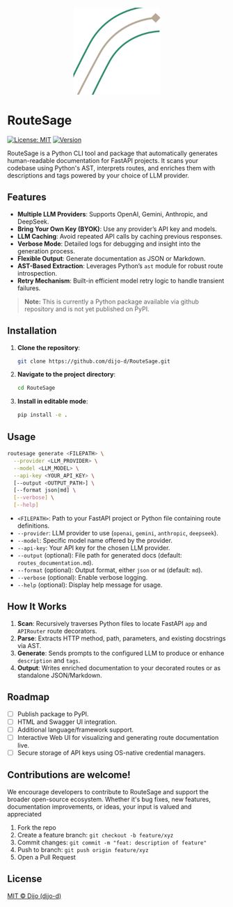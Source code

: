 
<p align="center">
  <img src="assets/routesage.svg" alt="RouteSage Logo" width="200"/>
</p>


# RouteSage

[![License: MIT](https://img.shields.io/badge/License-MIT-yellow.svg)](LICENSE)
[![Version](https://img.shields.io/badge/version-1.0.1-blue.svg)](https://github.com/dijo-d/RouteSage)

RouteSage is a Python CLI tool and package that automatically generates human-readable documentation for FastAPI projects. It scans your codebase using Python's AST, interprets routes, and enriches them with descriptions and tags powered by your choice of LLM provider.

## Features

* **Multiple LLM Providers**: Supports OpenAI, Gemini, Anthropic, and DeepSeek.
* **Bring Your Own Key (BYOK)**: Use any provider’s API key and models.
* **LLM Caching**: Avoid repeated API calls by caching previous responses.
* **Verbose Mode**: Detailed logs for debugging and insight into the generation process.
* **Flexible Output**: Generate documentation as JSON or Markdown.
* **AST-Based Extraction**: Leverages Python’s `ast` module for robust route introspection.
* **Retry Mechanism**: Built-in efficient model retry logic to handle transient failures.

> **Note:** This is currently a Python package available via github repository and is not yet published on PyPI.

## Installation

1. **Clone the repository**:

   ```bash
   git clone https://github.com/dijo-d/RouteSage.git
   ```
2. **Navigate to the project directory**:

   ```bash
   cd RouteSage
   ```
3. **Install in editable mode**:

   ```bash
   pip install -e .
   ```

## Usage

```bash
routesage generate <FILEPATH> \
  --provider <LLM_PROVIDER> \
  --model <LLM_MODEL> \
  --api-key <YOUR_API_KEY> \
  [--output <OUTPUT_PATH>] \
  [--format json|md] \
  [--verbose] \
  [--help]
```

* `<FILEPATH>`: Path to your FastAPI project or Python file containing route definitions.
* `--provider`: LLM provider to use (`openai`, `gemini`, `anthropic`, `deepseek`).
* `--model`: Specific model name offered by the provider.
* `--api-key`: Your API key for the chosen LLM provider.
* `--output` (optional): File path for generated docs (default: `routes_documentation.md`).
* `--format` (optional): Output format, either `json` or `md` (default: `md`).
* `--verbose` (optional): Enable verbose logging.
* `--help` (optional): Display help message for usage.

## How It Works

1. **Scan**: Recursively traverses Python files to locate FastAPI `app` and `APIRouter` route decorators.
2. **Parse**: Extracts HTTP method, path, parameters, and existing docstrings via AST.
3. **Generate**: Sends prompts to the configured LLM to produce or enhance `description` and `tags`.
4. **Output**: Writes enriched documentation to your decorated routes or as standalone JSON/Markdown.

## Roadmap

* [ ] Publish package to PyPI.
* [ ] HTML and Swagger UI integration.
* [ ] Additional language/framework support.
* [ ] Interactive Web UI for visualizing and generating route documentation live.
* [ ] Secure storage of API keys using OS-native credential managers.

## Contributions are welcome!

We encourage developers to contribute to RouteSage and support the broader open-source ecosystem. Whether it's bug fixes, new features, documentation improvements, or ideas, your input is valued and appreciated

1. Fork the repo
2. Create a feature branch: `git checkout -b feature/xyz`
3. Commit changes: `git commit -m "feat: description of feature"`
4. Push to branch: `git push origin feature/xyz`
5. Open a Pull Request

## License

[MIT © Dijo (dijo-d)](https://github.com/dijo-d/RouteSage/blob/main/LICENSE)



